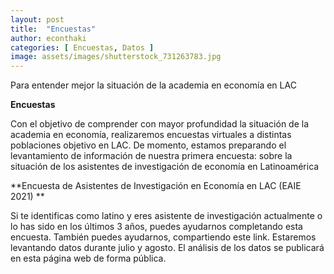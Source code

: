 ```yaml
---
layout: post
title:  "Encuestas"
author: econthaki
categories: [ Encuestas, Datos ]
image: assets/images/shutterstock_731263783.jpg
---
```


Para entender mejor la situación de la academia en economía en LAC

**Encuestas**

Con el objetivo de comprender con mayor profundidad la situación de la academia en economía, realizaremos encuestas virtuales a distintas poblaciones objetivo en LAC. De momento, estamos preparando el levantamiento de información de nuestra primera encuesta: sobre la situación de los asistentes de investigación de economía en Latinoamérica

**Encuesta de Asistentes de Investigación en Economía en LAC (EAIE 2021) **

Si te identificas como latino y eres asistente de investigación actualmente o lo has sido en los últimos 3 años, puedes ayudarnos completando esta encuesta. También puedes ayudarnos, compartiendo este link. Estaremos levantando datos durante julio y agosto. El análisis de los datos se publicará en esta página web de forma pública.

